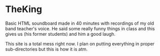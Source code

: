 # TheKing
Basic HTML soundboard made in 40 minutes with recordings of my old band teacher's voice. He said some really funny things in class and this gives us (his former students) and him a good laugh. 

This site is a total mess right now. I plan on putting everything in proper sub-directories but this is how it is atm.
